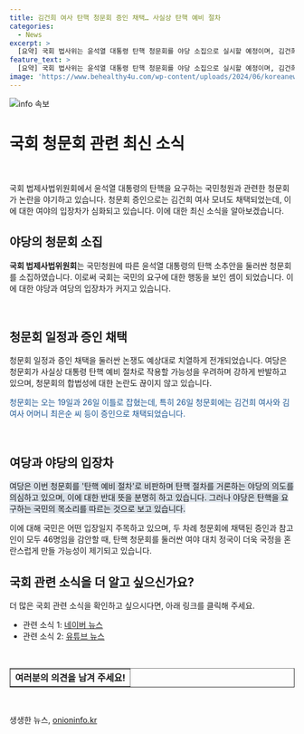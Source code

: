 ```yaml
---
title: 김건희 여사 탄핵 청문회 증인 채택… 사실상 탄핵 예비 절차
categories:
  - News
excerpt: >
  [요약] 국회 법사위는 윤석열 대통령 탄핵 청문회를 야당 소집으로 실시할 예정이며, 김건희 여사 모녀를 포함해 46명이 증인 또는 참고인으로 채택됐다. 이에 여당과 야당의 갈등이 고조되고, 탄핵 청원자에 대한 국가보안법 위반 주장과 불출석 시 처벌 가능성이 논의됐다. 이번 청문회로 인해 여야 대치 정국이 더욱 격화될 것으로 예상된다.
feature_text: >
  [요약] 국회 법사위는 윤석열 대통령 탄핵 청문회를 야당 소집으로 실시할 예정이며, 김건희 여사 모녀를 포함해 46명이 증인 또는 참고인으로 채택됐다. 이에 여당과 야당의 갈등이 고조되고, 탄핵 청원자에 대한 국가보안법 위반 주장과 불출석 시 처벌 가능성이 논의됐다. 이번 청문회로 인해 여야 대치 정국이 더욱 격화될 것으로 예상된다.
image: 'https://www.behealthy4u.com/wp-content/uploads/2024/06/koreanews.jpg'
---
```


<p><img src="https://www.behealthy4u.com/wp-content/uploads/2024/06/koreanews.jpg" alt="info 속보" /></p>

<h1>국회 청문회 관련 최신 소식</h1>

<p data-ke-size="size16">&nbsp;</p>

<p>국회 법제사법위원회에서 윤석열 대통령의 탄핵을 요구하는 국민청원과 관련한 청문회가 논란을 야기하고 있습니다. 청문회 증인으로는 김건희 여사 모녀도 채택되었는데, 이에 대한 여야의 입장차가 심화되고 있습니다. 이에 대한 최신 소식을 알아보겠습니다.</p>

<h2>야당의 청문회 소집</h2>

<p><b>국회 법제사법위원회</b>는 국민청원에 따른 윤석열 대통령의 탄핵 소추안을 둘러싼 청문회를 소집하였습니다. 이로써 국회는 국민의 요구에 대한 행동을 보인 셈이 되었습니다. 이에 대한 야당과 여당의 입장차가 커지고 있습니다.</p>

<p data-ke-size="size16">&nbsp;</p>

<h2>청문회 일정과 증인 채택</h2>

<p>청문회 일정과 증인 채택을 둘러싼 논쟁도 예상대로 치열하게 전개되었습니다. 여당은 청문회가 사실상 대통령 탄핵 예비 절차로 작용할 가능성을 우려하며 강하게 반발하고 있으며, 청문회의 합법성에 대한 논란도 끊이지 않고 있습니다.</p>

<p><span style="color: #1a5490;">청문회는 오는 19일과 26일 이틀로 잡혔는데, 특히 26일 청문회에는 김건희 여사와 김 여사 어머니 최은순 씨 등이 증인으로 채택되었습니다.</span></p>

<p data-ke-size="size16">&nbsp;</p>

<h2>여당과 야당의 입장차</h2>

<p><span style="background-color: #21538527;">여당은 이번 청문회를 '탄핵 예비 절차'로 비판하며 탄핵 절차를 거론하는 야당의 의도를 의심하고 있으며, 이에 대한 반대 뜻을 분명히 하고 있습니다. 그러나 야당은 탄핵을 요구하는 국민의 목소리를 따르는 것으로 보고 있습니다.</span></p>

<p>이에 대해 국민은 어떤 입장일지 주목하고 있으며, 두 차례 청문회에 채택된 증인과 참고인이 모두 46명임을 감안할 때, 탄핵 청문회를 둘러싼 여야 대치 정국이 더욱 국정을 혼란스럽게 만들 가능성이 제기되고 있습니다.</p>

<h2>국회 관련 소식을 더 알고 싶으신가요?</h2>

<p>더 많은 국회 관련 소식을 확인하고 싶으시다면, 아래 링크를 클릭해 주세요.</p>

<ul>
<li>관련 소식 1: <a href="https://www.naver.com">네이버 뉴스</a></li>
<li>관련 소식 2: <a href="https://www.youtube.com">유튜브 뉴스</a></li>
</ul>

<p data-ke-size="size16">&nbsp;</p>

<table style="width: 100%;" border="1">
<tbody>
<tr>
<td style="text-align: center; height: 17px;"><b>여러분의 의견을 남겨 주세요!</b></td>
</tr>
</tbody>
</table>

<p data-ke-size="size16">&nbsp;</p>
생생한 뉴스, <a href="https://onioninfo.kr" rel="dofollow">onioninfo.kr</a>


